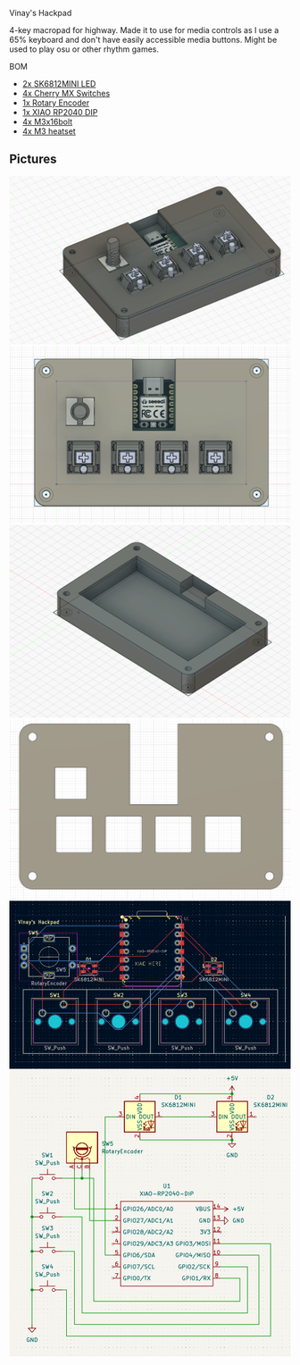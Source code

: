 Vinay's Hackpad

4-key macropad for highway. Made it to use for media controls as I use a 65% keyboard and don't have easily accessible media buttons. Might be used to play osu or other rhythm games.

BOM
- [2x SK6812MINI LED](https://www.aliexpress.us/item/3256807677321116.html?spm=a2g0n.productlist.0.0.32c26adfQjNnAs&browser_id=86e21a8f90774a0fbfb6b771741b58e7&aff_platform=msite&m_page_id=eafafbfbbbe197fc260a3a583ec9b0c76d2ac91438&pdp_ext_f=%7B%22order%22%3A%2264%22%2C%22eval%22%3A%221%22%7D&pdp_npi=4%40dis%21USD%213.24%210.99%21%21%213.24%210.99%21%402101c5ac17522820408753591e6d6c%2112000042594617264%21sea%21US%210%21ABX&algo_pvid=5ed95bd4-e2c2-4022-ac43-13801af5ac11)
- [4x Cherry MX Switches](https://milktooth.com/products/mx-brown?gQT=2)
- [1x Rotary Encoder](https://www.digikey.ca/en/products/detail/alps-alpine/EC11E15244G2/1802623)
- [1x XIAO RP2040 DIP](https://www.seeedstudio.com/XIAO-RP2040-v1.0-p-5026.html)
- [4x M3x16bolt](https://www.amazon.com/uxcell-M3x16mm-Socket-Button-Screws/dp/B09Q5X8321?dib=eyJ2IjoiMSJ9.Rv1zcXROlM4cQj5SvnfqjflwtMnN7J6dZMX5HI0awOO-Qpq2d40BL-NrLKIhb9kPBDHhrgI1vDcZYYR33jGSi7wpB3qrx4Xi4rrdACma4B9xcAtDAflvdahEyLfoDsquz_J0xFqW4aExrcNPcIZ48yDyUSazTS2zf-w7cndpvw9ol1_xTkk6eHdOfWmaXafuvpvZiXMVz0ZGxFFCKJAVnMr5pSHKnHYuq0FwxfLBFiA.6_GJ67kktLlxNetJkFre4DbrVxGCHszF3StHNu8pksQ&dib_tag=se&keywords=M3x16mm&qid=1752284721&sr=8-4&th=1)
- [4x M3 heatset](https://www.aliexpress.us/item/2255800046543591.html)

## Pictures

![fully assembled case](imgs/CaseAssemblednew.png)
![fully assembled case2](imgs/CaseAssembled2.png)
![bottom cover](imgs/CaseBottom.png)
![top cover](imgs/CaseTopnew.png)
![pcb](imgs/PCBnew.png)
![schematic](imgs/Schematicnew.png)
